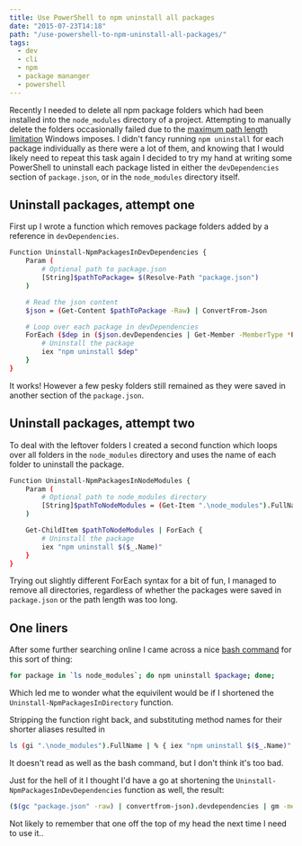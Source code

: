 ```yaml
---
title: Use PowerShell to npm uninstall all packages
date: "2015-07-23T14:18"
path: "/use-powershell-to-npm-uninstall-all-packages/"
tags:
  - dev
  - cli
  - npm
  - package mananger
  - powershell
---
```


Recently I needed to delete all npm package folders which had been installed into the `node_modules` directory of a project. Attempting to manually delete the folders occasionally failed due to the [maximum path length limitation](https://msdn.microsoft.com/en-us/library/aa365247%28v=vs.85%29.aspx#maxpath) Windows imposes. I didn't fancy running `npm uninstall` for each package individually as there were a lot of them, and knowing that I would likely need to repeat this task again I decided to try my hand at writing some PowerShell to uninstall each package listed in either the `devDependencies` section of `package.json`, or in the `node_modules` directory itself.

## Uninstall packages, attempt one

First up I wrote a function which removes package folders added by a reference in `devDependencies`.

```bash
Function Uninstall-NpmPackagesInDevDependencies {
    Param (
        # Optional path to package.json
        [String]$pathToPackage= $(Resolve-Path "package.json")
    )

    # Read the json content
    $json = (Get-Content $pathToPackage -Raw) | ConvertFrom-Json

    # Loop over each package in devDependencies
    ForEach ($dep in ($json.devDependencies | Get-Member -MemberType *Property).Name) {
        # Uninstall the package
        iex "npm uninstall $dep"
    }
}
```

It works! However a few pesky folders still remained as they were saved in another section of the `package.json`.

## Uninstall packages, attempt two

To deal with the leftover folders I created a second function which loops over all folders in the `node_modules` directory and uses the name of each folder to uninstall the package.

```bash
Function Uninstall-NpmPackagesInNodeModules {
    Param (
        # Optional path to node_modules directory
        [String]$pathToNodeModules = (Get-Item ".\node_modules").FullName
    )

    Get-ChildItem $pathToNodeModules | ForEach {
        # Uninstall the package
        iex "npm uninstall $($_.Name)"
    }
}
```

Trying out slightly different ForEach syntax for a bit of fun, I managed to remove all directories, regardless of whether the packages were saved in `package.json` or the path length was too long.

## One liners

After some further searching online I came across a nice [bash command](http://blog.legacyteam.info/2014/10/how-to-remove-all-local-npm-packages/) for this sort of thing:

```bash
for package in `ls node_modules`; do npm uninstall $package; done;
```

Which led me to wonder what the equivilent would be if I shortened the `Uninstall-NpmPackagesInDirectory` function.

Stripping the function right back, and substituting method names for their shorter aliases resulted in

```bash
ls (gi ".\node_modules").FullName | % { iex "npm uninstall $($_.Name)" }
```

It doesn't read as well as the bash command, but I don't think it's too bad.

Just for the hell of it I thought I'd have a go at shortening the `Uninstall-NpmPackagesInDevDependencies` function as well, the result:

```bash
($(gc "package.json" -raw) | convertfrom-json).devdependencies | gm -membertype *property | % { iex "npm uninstall $dep" }
```

Not likely to remember that one off the top of my head the next time I need to use it..
